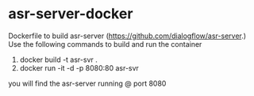 # asr-server-docker

Dockerfile to build asr-server (https://github.com/dialogflow/asr-server.)
Use the following commands to build and run the container

1) docker build -t asr-svr .
2) docker run -it -d -p 8080:80 asr-svr

you will find the asr-server running @ port 8080
